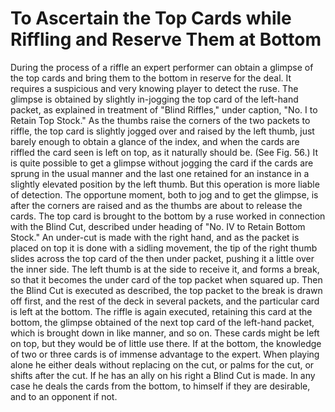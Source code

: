 # To Ascertain the Top Cards while Riffling and Reserve Them at Bottom

During the process of a riffle an expert performer can obtain a glimpse of the top cards and bring them to the bottom in reserve for the deal. It requires a suspicious and very knowing player to detect the ruse. The glimpse is obtained by slightly in-jogging the top card of the left-hand packet, as explained in treatment of "Blind Riffles," under caption, "No. I to Retain Top Stock." As the thumbs raise the corners of the two packets to riffle, the top card is slightly jogged over and raised by the left thumb, just barely enough to obtain a glance of the index, and when the cards are riffled the card seen is left on top, as it naturally should be. \(See Fig. 56.\) It is quite possible to get a glimpse without jogging the card if the cards are sprung in the usual manner and the last one retained for an instance in a slightly elevated position by the left thumb. But this operation is more liable of detection. The opportune moment, both to jog and to get the glimpse, is after the corners are raised and as the thumbs are about to release the cards. The top card is brought to the bottom by a ruse worked in connection with the Blind Cut, described under heading of "No. IV to Retain Bottom Stock." An under-cut is made with the right hand, and as the packet is placed on top it is done with a sidling movement, the tip of the right thumb slides across the top card of the then under packet, pushing it a little over the inner side. The left thumb is at the side to receive it, and forms a break, so that it becomes the under card of the top packet when squared up. Then the Blind Cut is executed as described, the top packet to the break is drawn off first, and the rest of the deck in several packets, and the particular card is left at the bottom. The riffle is again executed, retaining this card at the bottom, the glimpse obtained of the next top card of the left-hand packet, which is brought down in like manner, and so on. These cards might be left on top, but they would be of little use there. If at the bottom, the knowledge of two or three cards is of immense advantage to the expert. When playing alone he either deals without replacing on the cut, or palms for the cut, or shifts after the cut. If he has an ally on his right a Blind Cut is made. In any case he deals the cards from the bottom, to himself if they are desirable, and to an opponent if not.

